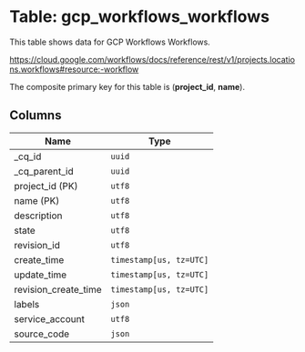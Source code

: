 # Table: gcp_workflows_workflows

This table shows data for GCP Workflows Workflows.

https://cloud.google.com/workflows/docs/reference/rest/v1/projects.locations.workflows#resource:-workflow

The composite primary key for this table is (**project_id**, **name**).

## Columns

| Name          | Type          |
| ------------- | ------------- |
|_cq_id|`uuid`|
|_cq_parent_id|`uuid`|
|project_id (PK)|`utf8`|
|name (PK)|`utf8`|
|description|`utf8`|
|state|`utf8`|
|revision_id|`utf8`|
|create_time|`timestamp[us, tz=UTC]`|
|update_time|`timestamp[us, tz=UTC]`|
|revision_create_time|`timestamp[us, tz=UTC]`|
|labels|`json`|
|service_account|`utf8`|
|source_code|`json`|